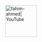 <img align="left" alt="fahim-ahmed| YouTube" width="100px" height="100px" src="https://i.imgur.com/kcVk7eP.png" />
